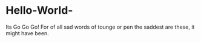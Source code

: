 # Hello-World-
Its Go Go Go!
For of all sad words of tounge or pen the saddest are these, it might have been.
